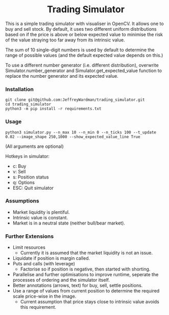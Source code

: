 <div align="center">

# Trading Simulator

</div>

This is a simple trading simulator with visualiser in OpenCV. It allows one to buy and sell stock. By default, it uses two different uniform distributions based on if the price is above or below expected value to minimise the risk of the value straying too far away from its intrinsic value.

The sum of 10 single-digit numbers is used by default to determine the range of possible values (and the default expected value depends on this.)

To use a different number generator (i.e. different distribution), overwrite Simulator.number_generator and Simulator.get_expected_value function to replace the number generator and its expected value.

### Installation

```
git clone git@github.com:JeffreyWardman/trading_simulator.git
cd trading_simulator
python3 -m pip install -r requirements.txt
```

### Usage

`python3 simulator.py --n_max 10 --n_min 0 --n_ticks 100 --t_update 0.02 --image_shape 250,1000 --show_expected_value_line True`

(All arguments are optional)

Hotkeys in simulator:

- c: Buy
- v: Sell
- s: Position status
- q: Options
- ESC: Quit simulator

### Assumptions

- Market liquidity is plentiful.
- Intrinsic value is constant.
- Market is in a neutral state (neither bull/bear market).

### Further Extensions

- Limit resources
  - Currently it is assumed that the market liquidity is not an issue.
- Liquidate if position is margin called.
- Puts and calls (with leverage)
  - Factorise so if position is negative, then started with shorting.
- Parallelise and further optimisations to improve runtime, seperate the processes of ordering and the simulator itself.
- Better annotations (arrows, text) for buy, sell, settle positions.
- Use a range of values from current position to determine the required scale price-wise in the image.
  - Current assumption that price stays close to intrinsic value avoids this requirement.
